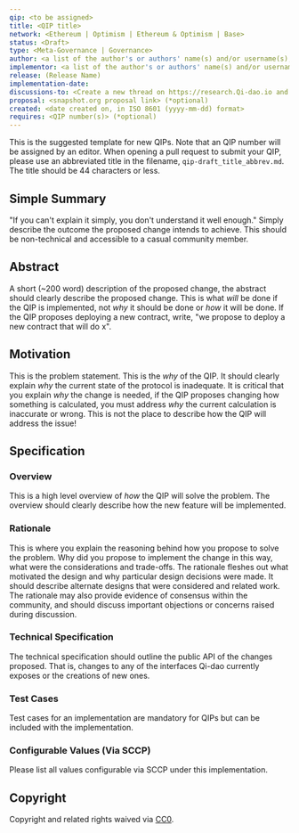 ```yaml
---
qip: <to be assigned>
title: <QIP title>
network: <Ethereum | Optimism | Ethereum & Optimism | Base>
status: <Draft>
type: <Meta-Governance | Governance>
author: <a list of the author's or authors' name(s) and/or username(s), or name(s) and email(s), e.g. (use with the parentheses or triangular brackets): FirstName LastName (@GitHubUsername), FirstName LastName <foo@bar.com>, FirstName (@GitHubUsername) and GitHubUsername (@GitHubUsername)>
implementor: <a list of the author's or authors' name(s) and/or username(s), or name(s) and email(s), e.g. (use with the parentheses or triangular brackets): FirstName LastName (@GitHubUsername), FirstName LastName <foo@bar.com>, FirstName (@GitHubUsername) and GitHubUsername (@GitHubUsername)>
release: (Release Name)
implementation-date:
discussions-to: <Create a new thread on https://research.Qi-dao.io and drop the link here>
proposal: <snapshot.org proposal link> (*optional)
created: <date created on, in ISO 8601 (yyyy-mm-dd) format>
requires: <QIP number(s)> (*optional)
---
```


<!--You can leave these HTML comments in your merged QIP and delete the visible duplicate text guides, they will not appear and may be helpful to refer to if you edit it again. This is the suggested template for new QIPs. Note that an QIP number will be assigned by an editor. When opening a pull request to submit your QIP, please use an abbreviated title in the filename, `qip-draft_title_abbrev.md`. The title should be 44 characters or less.-->

This is the suggested template for new QIPs. Note that an QIP number will be assigned by an editor. When opening a pull request to submit your QIP, please use an abbreviated title in the filename, `qip-draft_title_abbrev.md`. The title should be 44 characters or less.

## Simple Summary

<!--"If you can't explain it simply, you don't understand it well enough." Simply describe the outcome the proposed changes intends to achieve. This should be non-technical and accessible to a casual community member.-->

"If you can't explain it simply, you don't understand it well enough." Simply describe the outcome the proposed change intends to achieve. This should be non-technical and accessible to a casual community member.

## Abstract

<!--A short (~200 word) description of the proposed change, the abstract should clearly describe the proposed change. This is what *will* be done if the QIP is implemented, not *why* it should be done or *how* it will be done. If the QIP proposes deploying a new contract, write, "we propose to deploy a new contract that will do x".-->

A short (~200 word) description of the proposed change, the abstract should clearly describe the proposed change. This is what _will_ be done if the QIP is implemented, not _why_ it should be done or _how_ it will be done. If the QIP proposes deploying a new contract, write, "we propose to deploy a new contract that will do x".

## Motivation

<!--This is the problem statement. This is the *why* of the QIP. It should clearly explain *why* the current state of the protocol is inadequate.  It is critical that you explain *why* the change is needed, if the QIP proposes changing how something is calculated, you must address *why* the current calculation is inaccurate or wrong. This is not the place to describe how the QIP will address the issue!-->

This is the problem statement. This is the _why_ of the QIP. It should clearly explain _why_ the current state of the protocol is inadequate. It is critical that you explain _why_ the change is needed, if the QIP proposes changing how something is calculated, you must address _why_ the current calculation is inaccurate or wrong. This is not the place to describe how the QIP will address the issue!

## Specification

<!--The specification should describe the syntax and semantics of any new feature, there are five sections
1. Overview
2. Rationale
3. Technical Specification
4. Test Cases
5. Configurable Values
-->

### Overview

<!--This is a high level overview of *how* the QIP will solve the problem. The overview should clearly describe how the new feature will be implemented.-->

This is a high level overview of _how_ the QIP will solve the problem. The overview should clearly describe how the new feature will be implemented.

### Rationale

<!--This is where you explain the reasoning behind how you propose to solve the problem. Why did you propose to implement the change in this way, what were the considerations and trade-offs. The rationale fleshes out what motivated the design and why particular design decisions were made. It should describe alternate designs that were considered and related work. The rationale may also provide evidence of consensus within the community, and should discuss important objections or concerns raised during discussion.-->

This is where you explain the reasoning behind how you propose to solve the problem. Why did you propose to implement the change in this way, what were the considerations and trade-offs. The rationale fleshes out what motivated the design and why particular design decisions were made. It should describe alternate designs that were considered and related work. The rationale may also provide evidence of consensus within the community, and should discuss important objections or concerns raised during discussion.

### Technical Specification

<!--The technical specification should outline the public API of the changes proposed. That is, changes to any of the interfaces Qi-dao currently exposes or the creations of new ones.-->

The technical specification should outline the public API of the changes proposed. That is, changes to any of the interfaces Qi-dao currently exposes or the creations of new ones.

### Test Cases

<!--Test cases for an implementation are mandatory for QIPs but can be included with the implementation..-->

Test cases for an implementation are mandatory for QIPs but can be included with the implementation.

### Configurable Values (Via SCCP)

<!--Please list all values configurable via SCCP under this implementation.-->

Please list all values configurable via SCCP under this implementation.

## Copyright

Copyright and related rights waived via [CC0](https://creativecommons.org/publicdomain/zero/1.0/).
